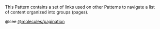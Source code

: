 This Pattern contains a set of links used on other Patterns to navigate a list of content organized into groups (pages).


@see [@molecules/pagination](https://mayflower.digital.mass.gov/patternlab/?p=molecules-pagination)
